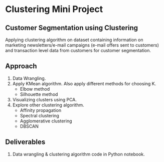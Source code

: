 # Clustering Mini Project


## Customer Segmentation using Clustering
Applying clustering algorithm on dataset containing information on marketing newsletters/e-mail campaigns (e-mail offers sent to customers) and transaction level data from customers for customer segmentation.


## Approach
1. Data Wrangling.
2. Apply KMean algorithm. Also apply different methods for choosing K.
   * Elbow method
   * Silhouette method
3. Visualizing clusters using PCA.
4. Explore other clustering algorithm.
   * Affinity propagation
   * Spectral clustering
   * Agglomerative clustering
   * DBSCAN

## Deliverables
1. Data wrangling & clustering algorithm code in Python notebook.
